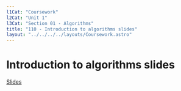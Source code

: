 ```yaml
---
l1Cat: "Coursework"
l2Cat: "Unit 1"
l3Cat: "Section 01 - Algorithms"
title: "110 - Introduction to algorithms slides"
layout: "../../../../layouts/Coursework.astro"
---
```


# Introduction to algorithms slides
[Slides](/unit1/110.pptx)
